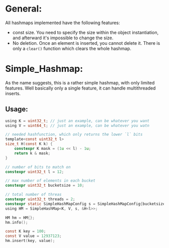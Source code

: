 General:
========

All hashmaps implemented have the following features:
- const size. You need to specify the size within the object instantiation, and afterward it's impossible to change the 
  size.
- No deletion. Once an element is inserted, you cannot delete it. There is only a `clear()` function which clears the 
  whole hashmap.


Simple_Hashmap:
===============
As the name suggests, this is a rather simple hashmap, with only limited features. Well basically only a single feature,
it can handle multithreaded inserts. 

Usage:
-----

```C
using K = uint32_t; // just an example, can be whatever you want
using V = uint64_t; // just an example, can be whatever you watn

// needed hashfunction, which only returns the lower `l` bits
template<const uint32_t l>
size_t H(const K k) {
	constexpr K mask = (1u << l) - 1u;
	return k & mask;
}

// number of bits to match on
constexpr uint32_t l = 12;

// max number of elements in each bucket
constexpr uint32_t bucketsize = 10;

// total number of threas
constexpr uint32_t threads = 2;
constexpr static SimpleHashMapConfig s = SimpleHashMapConfig{bucketsize, 1u << l, threads};
using HM = SimpleHashMap<K, V, s, &H<l>>;

HM hm = HM{};
hm.info();

const K key = 100;
const V value = 12937123;
hm.insert(key, value);
```

